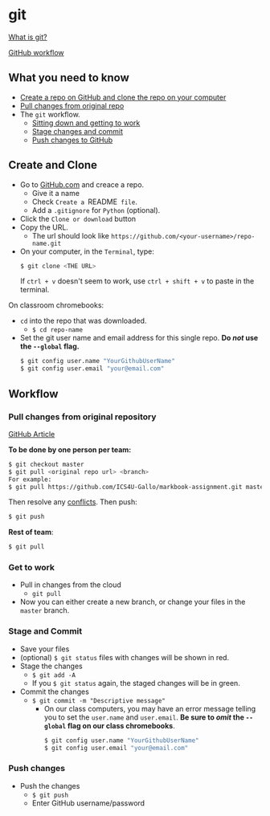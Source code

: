 # git
[What is git?](https://guides.github.com/introduction/git-handbook/)

[GitHub workflow](https://guides.github.com/introduction/flow/)


## What you need to know
- [Create a repo on GitHub and clone the repo on your computer](#create-and-clone)
- [Pull changes from original repo](#pull-changes-from-original-repository)
- The `git` workflow.
  - [Sitting down and getting to work](#get-to-work)
  - [Stage changes and commit](#stage-and-commit)
  - [Push changes to GitHub](#push-changes)

## Create and Clone
- Go to [GitHub.com](github.com) and creace a repo.
  - Give it a name
  - Check `Create a `README` file`.
  - Add a `.gitignore` for `Python` (optional).
- Click the `Clone or download` button 
- Copy the URL.
  - The url should look like `https://github.com/<your-username>/repo-name.git`
- On your computer, in the `Terminal`, type:
    ```sh
    $ git clone <THE URL>
    ```
    If `ctrl + v` doesn't seem to work, use  `ctrl + shift + v` to paste in the terminal.

On classroom chromebooks:
- `cd` into the repo that was downloaded.
  - `$ cd repo-name`
- Set the git user name and email address for this single repo. **Do *not* use the `--global` flag.**
    ```sh
    $ git config user.name "YourGithubUserName"
    $ git config user.email "your@email.com"
    ```

## Workflow
### Pull changes from original repository
[GitHub Article](https://help.github.com/en/articles/merging-an-upstream-repository-into-your-fork)

**To be done by **one** person per team:** 
```sh
$ git checkout master
$ git pull <original repo url> <branch>
For example:
$ git pull https://github.com/ICS4U-Gallo/markbook-assignment.git master
```
Then resolve any [conflicts](https://help.github.com/en/articles/addressing-merge-conflicts).
Then push:
```sh
$ git push
```

**Rest of team**:
```sh
$ git pull
```

### Get to work
- Pull in changes from the cloud
  - `git pull`
- Now you can either create a new branch, or change your files in the `master` branch.

### Stage and Commit
- Save your files
- (optional) `$ git status` files with changes will be shown in red.
- Stage the changes
  - `$ git add -A`
  - If you `$ git status` again, the staged changes will be in green.
- Commit the changes
  - `$ git commit -m "Descriptive message"`
    - On our class computers, you may have an error message telling you to set the `user.name` and `user.email`. **Be sure to *omit* the `--global` flag on our class chromebooks**.
      ```sh
      $ git config user.name "YourGithubUserName"
      $ git config user.email "your@email.com"
      ```
 ### Push changes
- Push the changes
  - `$ git push`
  - Enter GitHub username/password
